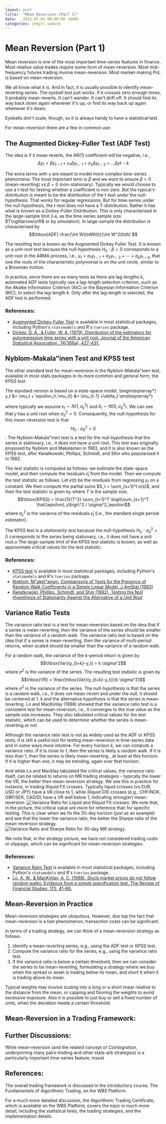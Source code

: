 ```yaml
---
layout: post
title:  "Mean Reversion (Part 1)"
date:   2025-07-04 00:00:00 +0000
categories: jekyll update
---
```


# Mean Reversion (Part 1)

Mean reversion is one of the most important time-series features in finance. Most relative value trades require some form of mean-reversion. 
Most mid-frequency futures trading involve mean-reversion. Most market-making PnL is based on mean-reversion.

We all know what it is. And in fact, it is usually possible to identify mean-reverting series. The _eyeball test_ just works. 
If it crosses zero enough times, it probably mean-reverts. It can't wander. It can't drift off. It should find its way back down
again whenever it's up, or find its way back up again whenever it's down.

Eyeballs don't scale, though, so it is always handy to have a statistical test.

For mean-reversion there are a few in common use:

## The Augmented Dickey-Fuller Test (ADF Test)

The idea is if it mean reverts, the AR(1) coefficient will be negative, i.e., 
$$ \Delta y_t = \beta y_{t-1} + \gamma_1 \Delta y_{t-1} + \gamma_2  \Delta y_{t-2} + \ldots \Delta y{t-k}$$

The extra terms with $\gamma$ are meant to model more complex time-series phenomena. The most important term is $\beta$ and we want to
ensure $\beta<0$ (mean-reverting) vs $\beta=0$ (non-stationary). Typically we would choose to use a t-test for testing whether a coefficient is non-zero.
But the typical t-distribution is meant to be the distribution of the t-test under the null-hypothesis. That works for regular regressions. But for time-series
under the null hypothesis, the t-test does not have a T-distribution. Rather it has what is known as a Dickey-Fuller Distribution. This is only characterised in the large-sample limit (i.e, as 
the time series sample size $T\rightarrow\inft$ or by simulation). In large-sample the distribution is characterised by 
$$\hbox{ADF} \frac{\int W(t)dW(t)}{\int W^2(t)dt} $$


The resulting test is known as the Augmented Dickey Fuller Test. It is known as a _unit-root test_ because the null-hypothesis $H_0: \beta=0$ corresponds to  a unit-root in the ARMA process, i.e.,
$y_t = a_1  y_{t-1} +a_2 y_{t-2} + \cdots + a_k y_{t-k}$, that one the roots of the characteristic polynomial is on the unit circle, similar to a Brownian motion.
 
In practice, since there are as many tests as there are lag-lengths $k$, automated ADF tests typically use a lag-length selection criterion, 
such as the Akaike Information Criterion (AIC) or the Bayesian Information Criterion (BIC), to select the lag-length $k$.
Only after the lag-length is selected, the ADF test is performed.

### References:
* [Augmented Dickey-Fuller Test](https://en.wikipedia.org/wiki/Augmented_Dickey%E2%80%93Fuller_test) is available in most statistical packages, including Python's `statsmodels` and R's `tseries` package.
* [Dickey, D. A., & Fuller, W. A. (1979). Distribution of the estimators for autoregressive time series with a unit root. Journal of the American Statistical Association, 74(366a), 427-431.](https://www.jstor.org/stable/2286348)


## Nyblom-Makala\"inen Test and KPSS test

The other standard test for mean-reversion is the Nyblom-Makala\"inen test, available in most stats packages in its more common and general form, the _KPSS test_. 

The standard version is based on a state-space model, 
\begin{eqnarray*}
y_t &= \mu_t + \epsilon_t\\
\mu_{t} &= \mu_{t-1} +\delta_t
\end{eqnarray*}

where typically we assume $\epsilon_t\sim N(1,\sigma_\epsilon^2)$ and $\delta_t\sim N(0,\sigma_\delta^2)$. 
We can see that $y$ has a unit root when $\sigma^2_\delta>0$. Consequently, the null-hypothesis for this mean-reversion test is that
$$H_0: \sigma^2_\delta>0$$. The Nyblom-Makala\"inen test is a test for the null-hypothesis that the series is stationary, i.e., it does not have a unit root.
This test was originally proposed by Nyblom and Makalainen in 1983, and it is also known as the KPSS test, after Kwiatkowski, Phillips, Schmidt, and Shin who popularised it in 1992.

The test statistic is computed as follows: we estimate the state-space model, and then compute the residuals $\hat{\epsilon}_t$ from the model.
Then we compute the test statistic as follows. Let $e(t)$ be the residuals from regressing $y_t$ on a constant.
We then compute the partial sums $S_t = \sum_{s=1}^t e(s)$, and then the test statistic is given by
where $T$ is the sample size.
$$\hbox{KPSS} = \frac{1}{T^2} \sum_{t=1}^T \bigl(\sum_{s=1}^T \hat{\epsilon}_s\bigr)^2 / \sigma^2_\epsilon$$
where $\sigma^2_\epsilon$ is the variance of the residuals $\hat{\epsilon}_t$ (i.e., the standard single period estimator).

The KPSS test is a _stationarity test_ because the null-hypothesis $H_0: \sigma^2_\delta=0$ corresponds to the series being stationary, i.e., it does not have a unit root.o
The large-sample limit of the KPSS test statistic is known, as well as approximate critical values for the test statistic.

### References:
* [KPSS test](https://en.wikipedia.org/wiki/KPSS_test) is available in most statistical packages, including Python's `statsmodels` and R's `tseries` package.
* [Nyblom, M\"akel\"ainen, Comparisons of Tests for the Presence of Random Walk Coefficients in a Simple Linear Model, J AmStat (1983)](https://core.ac.uk/download/pdf/193347977.pdf)
* [Kwiatkowski, Phillips, Schmidt, and Shin (1992), Testing the Null Hypothesis of Stationarity Against the Alternative of a Unit Root](https://www.jstor.org/stable/2290110) 


## Variance Ratio Tests
The variance ratio test is a test for mean-reversion based on the idea that if a series is mean-reverting, then the variance of the series should be smaller than the variance of a random walk.
The variance ratio test is based on the idea that if a series is mean-reverting, then the variance of multi-period returns, when scaled should be smaller than the variance of a random walk.

For a random walk, the variance of the $k$-period return is given by
$$\hbox{Var}(y_{t+k}-y_t) = k \sigma^2$$
where $\sigma^2$ is the variance of the series.
The resulting test statistic is given by
$$\hbox{VR} = \frac{\hbox{Var}(y_{t+k}-y_t)}{k \sigma^2}$$
where $\sigma^2$ is the variance of the series. The null-hypothesis is that the series is a random walk, i.e., it does not mean-revert and under the null, it should be centered at 1. 
k
and the alternative hypothesis is that the series is mean-reverting. Lo and MacKinlay (1988) showed that the variance ratio test is a consistent test for mean-reversion, i.e.,
it converges to the true value as the sample size increases. They also tabulated critical values for the test statistic, which can be used to determine whether the series is mean-reverting or not.

Although the variance ratio test is not as widely used as the ADF or KPSS tests, it is still a useful tool for testing mean-reversion in time-series data and in some ways more intuitive.
For every horizon $k$, we can compute a variance ratio. If it is close to 1, then the series is likely a random walk. If it is less than 1, then the series is likely mean-reverting , at least at this horizon.
If it is higher than one, it may be trending, again over that horizon.  



And while Lo and Macklay tabulated the critical values,
the variance ratio itself, can be related to returns on MR trading strategies - typically the lower the VR, the better then mean-reversion strategy.
We see this in practice for instance, in trading illiquid FX crosses. Typically liquid crosses (vs EUR, USD or JPY) have a VR close to 1, 
while illiquid G10 crosses (e.g., CHF/NOK, GBP/SEK, CAD/D)  have a VR well below 1, indicating strong(er) mean-reversion.
![Variance Ratio for Liquid and Illiquid FX crosses](VR_and_MR_total.png). We note that, in the picture, the critical value are more for reference than for specific testing. This is clear 
when we fix the 30-day horizon (just as an example) and see that the lower the variance ratio, the better the Sharpe ratio of the mean-reversion strategy. 
![Variance Ratio and Sharpe Ratio for 30-day MR strategy](VR_and_MR.png).

We note that, in the strategy picture, we have not considered trading costs or slippage, which can be significant for mean-reversion strategies. 

### References:
* [Variance Ratio Test](https://en.wikipedia.org/wiki/Variance_ratio_test) is available in most statistical packages, including Python's `statsmodels` and R's `tseries` package.
* [Lo, A. W., & MacKinlay, A. C. (1988). Stock market prices do not follow random walks: Evidence from a simple specification test. The Review of Financial Studies, 1(1), 41-66.](https://www.jstor.org/stable/2961990)


## Mean-Reversion in Practice

Mean-reversion strategies are ubiquitous. However, due top the fact that mean-reversion is a fast phenomenon, 
transaction costs can be significant. 

In terms of a trading strategy, we can think of a mean-reversion strategy as follows.
1. Identify a mean-reverting series, e.g., using the ADF test or KPSS test.
2. Compute the variance ratio for the series, e.g., using the variance ratio test.
3. If the variance ratio is below a certain threshold, then we can consider the series to be mean-reverting, 
formulating a strategy where we buy when the spread or asset is trading below its mean, and short it when it is trading above its mean.

Typical weights may involve scaling into a long or a short linear relative to the distance from the mean,
or capping and flooring the weights to avoid excessive exposure. Also it is possible to just buy or sell a fixed number of units,
when the deviation meets a certain threshold.

## Mean-Reversion in a Trading Framework:




## Further Discussions:
While mean-reversion (and the related concept of _Cointegration_, underpinning many pairs-trading and other stats-arb strategies)
is a particularly important time-series feature, msost 


## References:

The overall trading framework is discussed in the introductory course, The Fundamentals of Algorithmic Trading, on the WBS Platform.

For a much more detailed discussion, the Algorithmic Trading Certificate, which is available on the WBS Platform, covers the topic in much more detail, 
including the statistical tests, the trading strategies, and the implementation details.
